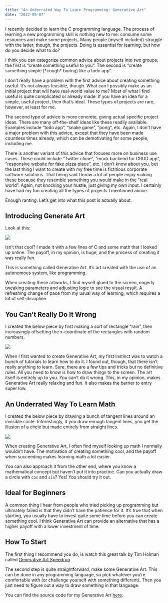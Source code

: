```yaml
---
title: "An Underrated Way To Learn Programming: Generative Art"
date: "2022-09-07"
---
```


I recently decided to learn the C programming language. The process of learning a new programming skill is nothing new to me: consume some resources and make some projects. Many people (myself included) struggle with the latter, though, the projects. Doing is essential for learning, but how do you decide what to do?

I think you can categorize common advice about projects into two groups; the first is “create something useful to you”. The second is “create something simple (\*cough\* boring) like a todo app”.

I don’t really have a problem with the first advice about creating something useful. It’s not always feasible, though. What can I possibly make as an initial project that will have real-world value to me? Most of what I find useful is quite complicated or already made. If you have an idea for a simple, useful project, then that’s ideal. These types of projects are rare, however, at least for me.

The second type of advice is more concrete, giving actual specific project ideas. There are many off-the-shelf ideas like these readily available. Examples include “todo app”, “snake game”, “pong”, etc. Again, I don’t have a major problem with this advice, except that they have been made countless times already, which can be demotivating for some people, including me.

There is another variant of this advice that focuses more on business use cases. These could include “Twitter clone”, “mock backend for CRUD app”, “responsive website for fake pizza place”, etc. I don’t know about you, but the last thing I want to create with my free time is fictitious corporate software solutions. That being said I know a lot of people enjoy making these because they resemble something you would make in the “real world”. Again, not knocking your hustle, just giving my own input. I certainly have had my fun creating all the types of projects I mentioned above.

Enough ranting. Let’s get into what this post is actually about.

## Introducing Generate Art

Look at this:

![](/images/artgen/square_rotations.png)

Isn’t that cool? I made it with a few lines of C and some math that I looked up online. The payoff, in my opinion, is huge, and the process of creating it was really fun.

This is something called Generative Art. It’s art created with the use of an autonomous system, like programming.

When creating these artworks, I find myself glued to the screen, eagerly tweaking parameters and adjusting logic to see the visual result. A refreshing change of pace from my usual way of learning, which requires a lot of self-discipline.

## You Can’t Really Do It Wrong

I created the below piece by first making a sort of rectangle “rain”, then increasingly offsetting the x-coordinate of the rectangles with random numbers.

![](/images/artgen/static_dust.png)

When I first wanted to create Generative Art, my first instinct was to watch a bunch of tutorials to learn how to do it. I found out, though, that there isn’t really anything to learn. Sure, there are a few tips and tricks but no definitive rules. All you need to know is how to draw things to the screen. The art itself is entirely up to you. You can’t do it wrong. This, in my opinion, makes Generative Art really relaxing and fun. It also makes the barrier to entry super low.

## An Underrated Way To Learn Math

I created the below piece by drawing a bunch of tangent lines around an invisible circle. Interestingly, if you draw enough tangent lines, you get the illusion of a circle but made entirely from straight lines.

![](/images/artgen/not_a_circle.png)

When creating Generative Art, I often find myself looking up math I normally wouldn’t have. The motivation of creating something cool, and the payoff when succeeding makes learning math a lot easier.

You can also approach it from the other end, where you know a mathematical concept but haven’t put it into practice. Can you actually draw a circle with `cos` and `sin`? Yes! You should try it out.

## Ideal for Beginners

A common thing I hear from people who tried picking up programming but ultimately failed is that they didn’t have the patience for it. It’s true that when starting, you usually have to invest quite some time before you can create something cool. I think Generative Art can provide an alternative that has a higher payoff with a lower investment of time.

## How To Start

The first thing I recommend you do, is watch this great talk by Tim Holman called [Generative Art Speedrun](https://www.youtube.com/watch?v=4Se0_w0ISYk).

The second step is quite straightforward, make some Generative Art. This can be done in any programming language, so pick whatever you’re comfortable with (or challenge yourself with something different). Then you just need to figure out a way to draw something in that language.

You can find the source code for my Generative Art [here](https://github.com/carltheperson/artgen).
